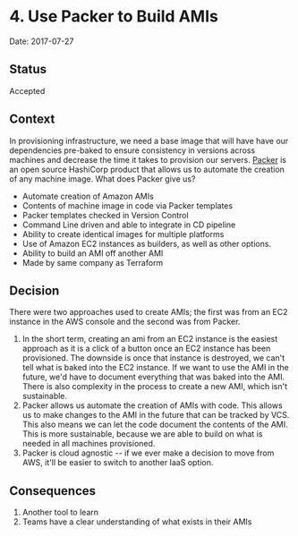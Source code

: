 # 4. Use Packer to Build AMIs

Date: 2017-07-27

## Status

Accepted

## Context

In provisioning infrastructure, we need a base image that will have have our dependencies pre-baked
  to ensure consistency in versions across machines and decrease the time it takes to provision our servers. 
  [Packer](https://www.packer.io/) is an open source HashiCorp product that allows us to automate 
  the creation of any machine image. What does Packer give us?
  * Automate creation of Amazon AMIs
  * Contents of machine image in code via Packer templates
  * Packer templates checked in Version Control
  * Command Line driven and able to integrate in CD pipeline
  * Ability to create identical images for multiple platforms
  * Use of Amazon EC2 instances as builders, as well as other options.
  * Ability to build an AMI off another AMI
  * Made by same company as Terraform


## Decision

There were two approaches used to create AMIs; the first was from an EC2 instance in the AWS console
 and the second was from Packer.
 1. In the short term, creating an ami from an EC2 instance is the easiest approach as it is a click
 of a button once an EC2 instance has been provisioned. The downside is once that instance is destroyed,
 we can't tell what is baked into the EC2 instance. If we want to use the AMI in the future, we'd have to
 document everything that was baked into the AMI. There is also complexity in the process to create a new 
 AMI, which isn't sustainable.
 2. Packer allows us automate the creation of AMIs with code. This allows us to make changes to the AMI
 in the future that can be tracked by VCS. This also means we can let the code document the contents 
 of the AMI. This is more sustainable, because we are able to build on what is needed in all machines 
 provisioned. 
 3. Packer is cloud agnostic -- if we ever make a decision to move from AWS, it'll be easier to switch to another 
 IaaS option.
 

## Consequences

1. Another tool to learn
2. Teams have a clear understanding of what exists in their AMIs
